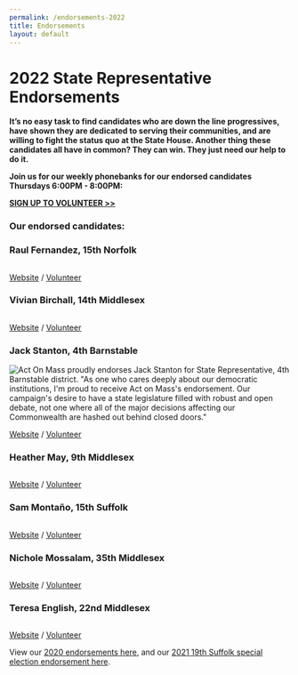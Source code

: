 ```yaml
---
permalink: /endorsements-2022
title: Endorsements
layout: default
---
```

# 2022 State Representative Endorsements

**It’s no easy task to find candidates who are down the line progressives, have shown they are dedicated to serving their communities, and are willing to fight the status quo at the State House. Another thing these candidates all have in common? They can win. They just need our help to do it.**

**Join us for our weekly phonebanks for our endorsed candidates Thursdays 6:00PM - 8:00PM:**

**[SIGN UP TO VOLUNTEER >>](https://secure.everyaction.com/p/4RaZvzFwfUuqxjOYDB8jxQ2)**



### Our endorsed candidates:



### Raul Fernandez, 15th Norfolk

<img src="https://ci3.googleusercontent.com/proxy/v_NVxzu4bOMsz3f6hSVy6LpIyuXLz6H5TI6TOZPdXLjLUyg6cQaWE1kONNT3rnKxG_x2C31JP5YHuHxnJ3DjPZZQozeplnRLKgwdOm7zHnGUpMBagSjU9onzHOKVVymXvr5GFzIlrFn-Ty_kb49dNBbWrYHrWDQ=s0-d-e1-ft#https://prod.cdn.everyaction.com/images/van/EA/EA007/1/90151/images/Raul%20Fernandez_Endorsement.png" alt="" class="endorsement-card"/>

[Website](https://www.raulforrep.com/) / [Volunteer](https://www.raulforrep.com/take-action)

### Vivian Birchall, 14th Middlesex

<img src="https://ci6.googleusercontent.com/proxy/4Me4J13WNgalH2oi2MOnMBHZO4v9g9KFZ6iqMBz6CPxxjGKgsnkYjDmg0MWDrWEyLECalylMF4X7o-vyS6IgEy7hgbj54nUxVurGwSLAKMADAJxs-bQEx_uaT8eS9mEmL9gH5h4fDRRz6owYKJY57ATuRmRbEc8T=s0-d-e1-ft#https://prod.cdn.everyaction.com/images/van/EA/EA007/1/90151/images/Vivian%20Birchall_Endorsement.png" alt="" class="endorsement-card"/>

[Website](https://www.vivianbirchall.com/) / [Volunteer](https://www.vivianbirchall.com/volunteer)

### Jack Stanton, 4th Barnstable

<img src="https://ci5.googleusercontent.com/proxy/c0Tps_E2Kne6Qzhcy-qp8EF2V2n65AhWWNX46IBo8T0Gq5FRGvW0KOmCb1tLkMf5X_QNi3nWGQMdDvnAw0Q3KStorC2NG5Shm-_1BzDfJ_oOcAxWW6YU9rStQjSDEYua_UmulzSQQoIaS-pk-RVpqL0dIPM9=s0-d-e1-ft#https://prod.cdn.everyaction.com/images/van/EA/EA007/1/90151/images/Jack%20Stanton_Endorsement.png" alt="Act On Mass proudly endorses Jack Stanton for State Representative, 4th Barnstable district. &quot;As one who cares deeply about our democratic institutions, I'm proud to receive Act on Mass's endorsement. Our campaign's desire to have a state legislature filled with robust and open debate, not one where all of the major decisions affecting our Commonwealth are hashed out behind closed doors.&quot;" class="endorsement-card"/>

[Website](https://www.electjackstanton.org/) / [Volunteer](https://secure.ngpvan.com/AbrezKgRAECTR9MSLJebvw2)

### Heather May, 9th Middlesex

<img src="https://ci5.googleusercontent.com/proxy/TVqIvFoIlCYYqtB3zKl5rIT3kBNocE2Mg_augUd6bAPI9_cjE107zjgZjNlN80aqaFPNXiwt3by3AGbNOYlvIm3W8zfQYdy6fyKvHP3DMwKNQhlG4RnZFzZ1TdvPzLI-p32Awo5CHD4WLf4QEy8EgG8_FUA=s0-d-e1-ft#https://prod.cdn.everyaction.com/images/van/EA/EA007/1/90151/images/Heather%20May_endorsement.jpg" alt="" class="endorsement-card"/>

[Website](https://www.heatherforwaltham.com/) / [Volunteer](https://www.heatherforwaltham.com/get-involved)

### Sam Montaño, 15th Suffolk

<img src="https://ci4.googleusercontent.com/proxy/NZBUo8d_Ija5RCTny50b7-GDYEwde21hq8Ccxqi1oowKMII_QThtGEt2q1WU_5_kUEvpc-DCcF3Naoihb-3ES5G8aKEq4YTtKb_8UqkEv5vvKcr6LRTM2EU5ycSun44PEzI1rorQht5TmJM7UhsDuMGIMLo=s0-d-e1-ft#https://prod.cdn.everyaction.com/images/van/EA/EA007/1/90151/images/Sam%20Montano_Endorsement.jpg" alt="" class="endorsement-card"/>

[Website](https://www.samforboston.com/) / [Volunteer](https://www.samforboston.com/#contact)

### Nichole Mossalam, 35th Middlesex

<img src="https://ci6.googleusercontent.com/proxy/z2qLsdpBgthT_uz63OTdbtowMdDUkUosqZz4IQz6iLzcXfhjuk0j820GbpGfhPc2yZMqvU2jrnHhOVPoZ9DgkEP9gn---OZfzkrbq3bO0_Nxc8EO5Pw_3Zq9-jVDoX6Qd5B3ZcSEGd0v5EyBXLqkSOchku8892oHZImMolmgEs9KnHY=s0-d-e1-ft#https://prod.cdn.everyaction.com/images/van/EA/EA007/1/90151/images/Nichole%20Mossalam_AoM_Endorsement_quote.jpg" alt="" class="endorsement-card"/>

[Website](https://votemossalam.com/) / [Volunteer](https://votemossalam.com/campaign-events-iframe/)

### Teresa English, 22nd Middlesex

<img src="https://ci5.googleusercontent.com/proxy/KA7ij8hEV_sGMUNYs2TJ3LUu5-jzz4xiHtaL2LaMH1dtQEPyopU_OEwgehzqScjHF60nXYaSzCHHtP5hAIZEsYaVRG5cjrAHBnytRFMzE2tNpjxHOdBxV_TLFnHUc4Nj0cDoJ-VloMiee101DWAFU8ZkQqNWbsA=s0-d-e1-ft#https://prod.cdn.everyaction.com/images/van/EA/EA007/1/90151/images/Teresa%20English_endorsement.jpg" alt="" class="endorsement-card"/>

[Website](https://www.voteteresaenglish.org/) / [Volunteer](https://www.voteteresaenglish.org/get-involved)

View our [2020 endorsements here](https://actonmass.org/post/2020/08/10/2020-primary-endorsements), and our [2021 19th Suffolk special election endorsement here](https://actonmass.org/post/2021/02/09/were-endorsing-juan-jaramillo-for-state-representative).